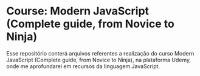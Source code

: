 # Course: Modern JavaScript (Complete guide, from Novice to Ninja)
Esse repositório conterá arquivos referentes a realização do curso Modern JavaScript (Complete guide, from Novice to Ninja), na plataforma Udemy, onde me aprofundarei em recursos da linguagem JavaScript.
